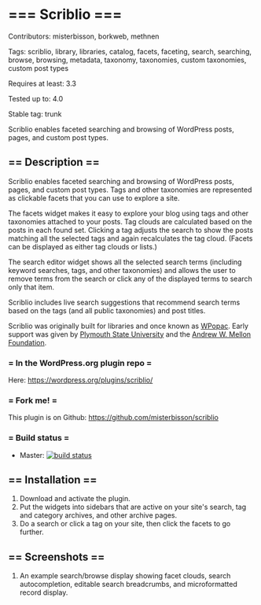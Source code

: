 # === Scriblio ===

Contributors: misterbisson, borkweb, methnen

Tags: scriblio, library, libraries, catalog, facets, faceting, search, searching, browse, browsing, metadata, taxonomy, taxonomies, custom taxonomies, custom post types

Requires at least: 3.3

Tested up to: 4.0

Stable tag: trunk

Scriblio enables faceted searching and browsing of WordPress posts, pages, and custom post types. 

## == Description ==

Scriblio enables faceted searching and browsing of WordPress posts, pages, and custom post types. Tags and other taxonomies are represented as clickable facets that you can use to explore a site.

The facets widget makes it easy to explore your blog using tags and other taxonomies attached to your posts. Tag clouds are calculated based on the posts in each found set. Clicking a tag adjusts the search to show the posts matching all the selected tags and again recalculates the tag cloud. (Facets can be displayed as either tag clouds or lists.)

The search editor widget shows all the selected search terms (including keyword searches, tags, and other taxonomies) and allows the user to remove terms from the search or click any of the displayed terms to search only that item.

Scriblio includes live search suggestions that recommend search terms based on the tags (and all public taxonomies) and post titles.

Scriblio was originally built for libraries and once known as <a href="http://maisonbisson.com/blog/post/11133/">WPopac</a>. Early support was given by <a href="http://www.plymouth.edu/">Plymouth State University</a> and the <a href="http://www.mellon.org/">Andrew W. Mellon Foundation</a>.

### = In the WordPress.org plugin repo =

Here: https://wordpress.org/plugins/scriblio/

### = Fork me! =

This plugin is on Github: https://github.com/misterbisson/scriblio

### = Build status =

- Master: <a href="https://travis-ci.org/misterbisson/scriblio"><img src="https://travis-ci.org/misterbisson/scriblio.svg?branch=master" alt="build status" /></a>

## == Installation ==

1. Download and activate the plugin.
1. Put the widgets into sidebars that are active on your site's search, tag and category archives, and other archive pages.
1. Do a search or click a tag on your site, then click the facets to go further.

## == Screenshots ==

1. An example search/browse display showing facet clouds, search autocompletion, editable search breadcrumbs, and microformatted record display.
